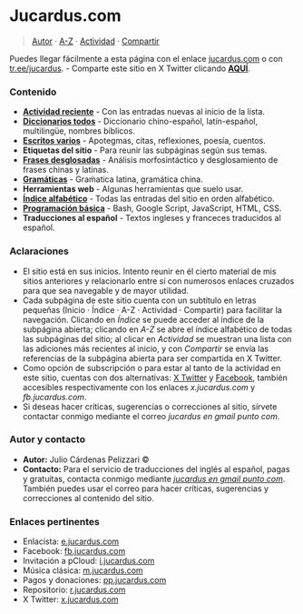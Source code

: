 # Jucardus.com

> [Autor](./index.md#autor-y-contacto) · [A-Z](./indices/alfabetico.md) · [Actividad](./indices/actividad.md) · [Compartir](https://x.com/intent/tweet?text=Apotegmas%20%C2%B7%20Caracteres%20chinos%20%C2%B7%20Citas%20%C2%B7%20Cuentos%20%C2%B7%20Diario%20%C2%B7%20Enlaces%20%C2%B7%20Frases%20chinas%20%C2%B7%20Frases%20latinas%20%C2%B7%20Poes%C3%ADa%20%C2%B7%20Proverbios%20chinos%20%C2%B7%20Reflexiones%20%C2%B7%20Traducciones%20%C2%B7%20Vocabulario%20espa%C3%B1ol%20%C2%B7%20Vocabulario%20ingl%C3%A9s-espa%C3%B1ol%20%C2%B7%20Vocabulario%20multiling%C3%BCe%0A%E2%86%92%20https%3A%2F%2Fjucardus.github.io%0A%0A%40jucardus)

Puedes llegar fácilmente a esta página con el enlace [jucardus.com](https://jucardus.com) o con [tr.ee/jucardus](https://tr.ee/jucardus). - Comparte este sitio en X Twitter clicando [**AQUÍ**](https://x.com/intent/tweet?text=Apotegmas%20%C2%B7%20Caracteres%20chinos%20%C2%B7%20Citas%20%C2%B7%20Cuentos%20%C2%B7%20Diario%20%C2%B7%20Enlaces%20%C2%B7%20Frases%20chinas%20%C2%B7%20Frases%20latinas%20%C2%B7%20Poes%C3%ADa%20%C2%B7%20Proverbios%20chinos%20%C2%B7%20Reflexiones%20%C2%B7%20Traducciones%20%C2%B7%20Vocabulario%20espa%C3%B1ol%20%C2%B7%20Vocabulario%20ingl%C3%A9s-espa%C3%B1ol%20%C2%B7%20Vocabulario%20multiling%C3%BCe%0A%E2%86%92%20https%3A%2F%2Fjucardus.github.io%0A%0A%40jucardus).

### Contenido

* [**Actividad reciente**](./indices/actividad.md) - Con las entradas nuevas al inicio de la lista.
* [**Diccionarios todos**](./indices/diccionarios.md) - Diccionario chino-español, latín-español, multilingüe, nombres bíblicos.
* [**Escritos varios**](./indices/escritos.md) - Apotegmas, citas, reflexiones, poesía, cuentos.
* **Etiquetas del sitio** - Para reunir las subpáginas según sus temas.
* [**Frases desglosadas**](./indices/frases.md) - Análisis morfosintáctico y desglosamiento de frases chinas y latinas.
* [**Gramáticas**](./indices/gramaticas.md) - Graḿatica latina, gramática china.
* **Herramientas web** - Algunas herramientas que suelo usar.
* [**Índice alfabético**](./indices/alfabetico.md) - Todas las entradas del sitio en orden alfabético.
* [**Programación básica**](./indices/programacion.md) - Bash, Google Script, JavaScript, HTML, CSS.
* **Traducciones al español** - Textos ingleses y franceces traducidos al español.

### Aclaraciones

* El sitio está en sus inicios. Intento reunir en él cierto material de mis sitios anteriores y relacionarlo entre sí con numerosos enlaces cruzados para que sea navegable y de mayor utilidad.
* Cada subpágina de este sitio cuenta con un subtítulo en letras pequeñas (Inicio · Índice · A-Z · Actividad · Compartir) para facilitar la navegación. Clicando en _Índice_ se puede acceder al índice de la subpágina abierta; clicando en _A-Z_ se abre el índice alfabético de todas las subpáginas del sitio; al clicar en _Actividad_ se muestran una lista con las adiciones más recientes al inicio, y con _Compartir_ se envía las referencias de la subpágina abierta para ser compartida en X Twitter.
* Como opción de subscripción o para estar al tanto de la actividad en este sitio, cuentas con dos alternativas: [X Twitter](https://x.com/jucardus) y [Facebook](https://www.facebook.com/jucardus.page), también accesibles respectivamente con los enlaces _x.jucardus.com_ y _fb.jucardus.com_.
* Si deseas hacer críticas, sugerencias o correcciones al sitio, sírvete contactar conmigo mediante el correo _jucardus en gmail punto com_.

### Autor y contacto

* **Autor:** Julio Cárdenas Pelizzari ©
* **Contacto:** Para el servicio de traducciones del inglés al español, pagas y gratuitas, contacta conmigo mediante [_jucardus en gmail punto com_](./index.md#autor-y-contacto). También puedes usar el correo para hacer críticas, sugerencias y correcciones al contenido del sitio.

### Enlaces pertinentes

* Enlacista: [e.jucardus.com](https://enlcs.github.io)
* Facebook: [fb.jucardus.com](https://www.facebook.com/jucardus.page)
* Invitación a pCloud: [i.jucardus.com](https://u.pcloud.com/#page=register&invite=sBID7ZQ96upV)
* Música clásica: [m.jucardus.com](https://www.youtube.com/@jucardus/playlists)
* Pagos y donaciones: [pp.jucardus.com](https://paypal.me/jucardus)
* Repositorio: [r.jucardus.com](https://r.jucardus.com)
* X Twitter: [x.jucardus.com](https://x.com/jucardus)
